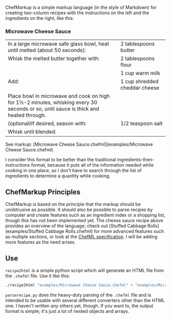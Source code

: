 ChefMarkup is a simple markup language (in the style of Markdown)
for creating two-column recipes with the instructions on the left and
the ingredients on the right, like this:

### Microwave Cheese Sauce
<table>
<tr valign="top"><td rowspan="1">In a large microwave safe glass bowl, heat until melted (about 50 seconds):</td>
<td>2 tablespoons butter</td>
</tr>
<tr valign="top"><td rowspan="2">Whisk the melted butter together with:</td>
<td>2 tablespoons flour</td>
</tr><tr>
<td>1 cup warm milk</td>
</tr>
<tr valign="top"><td rowspan="1">Add:</td>
<td>1 cup shredded cheddar cheese</td>
</tr>
<tr valign="top"><td rowspan="1">Place bowl in microwave and cook on high for 1½-2 minutes, whisking every 30 seconds or so, until sauce is thick and heated through.</td>
</tr>
<tr valign="top"><td rowspan="1">(optional)If desired, season with:</td>
<td>1/2 teaspoon salt</td>
</tr>
<tr valign="top"><td rowspan="1">Whisk until blended.</td>
</tr>
</table>
See markup: [Microwave Cheese Sauce.chefml](examples/Microwave Cheese Sauce.chefml)

I consider this format to be better than the traditional
ingredients-then-instructions format, because it puts all of the information
needed while cooking in one place, so I don't have to search through the list of
ingredients to determine a quantity while cooking.

## ChefMarkup Principles
ChefMarkup is based on the principle that the markup should be unobtrusive as
possible. It should also be possible to parse recipes by computer and create
features such as an ingredient index or a shopping list, though this has not
been implemented yet.
The cheese sauce recipe above provides an overview of the language;
check out [Stuffed Cabbage Rolls](examples/Stuffed Cabbage Rolls.chefml)
for more advanced features such as multiple sections, or look at the
[ChefML specification](https://github.com/wolfgang42/chefmarkup/wiki/ChefML-Specification).
I will be adding more features as the need arises.

## Use
`recipe2html` is a simple python script which will generate an HTML file
from the `.chefml` file. Use it like this:
```bash
./recipe2html "examples/Microwave Cheese Sauce.chefml" > "examples/Microwave Cheese Sauce.html"
```

`parserecipe.py` does the heavy-duty parsing of the `.chefml` file and is
intended to be usable with several different converters other than the HTML
one. I haven't written any others yet, though. If you want to, the
output format is simple; it's just a lot of nested objects and arrays.
